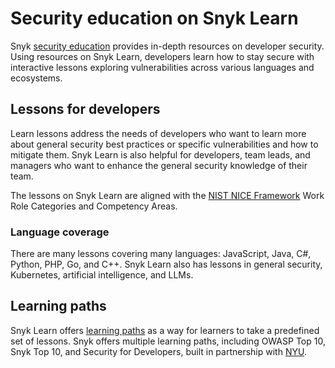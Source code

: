 # Security education on Snyk Learn

Snyk [security education](https://learn.snyk.io/catalog/?type=security-education) provides in-depth resources on developer security. Using resources on Snyk Learn, developers learn how to stay secure with interactive lessons exploring vulnerabilities across various languages and ecosystems.

## Lessons for developers

Learn lessons address the needs of developers who want to learn more about general security best practices or specific vulnerabilities and how to mitigate them. Snyk Learn is also helpful for developers, team leads, and managers who want to enhance the general security knowledge of their team.

The lessons on Snyk Learn are aligned with the [NIST NICE Framework](https://www.nist.gov/itl/applied-cybersecurity/nice) Work Role Categories and Competency Areas.

### Language coverage

There are many lessons covering many languages: JavaScript, Java, C#, Python, PHP, Go, and C++. Snyk Learn also has lessons in general security, Kubernetes, artificial intelligence, and LLMs.

## Learning paths

Snyk Learn offers [learning paths](https://learn.snyk.io/catalog/?format=learning\_path\&type=security-education) as a way for learners to take a predefined set of lessons. Snyk offers multiple learning paths, including OWASP Top 10, Snyk Top 10, and Security for Developers, built in partnership with [NYU](https://engineering.nyu.edu/academics/programs/cybersecurity-ms-online/nyu-cyber-fellows/badges/snyk).


